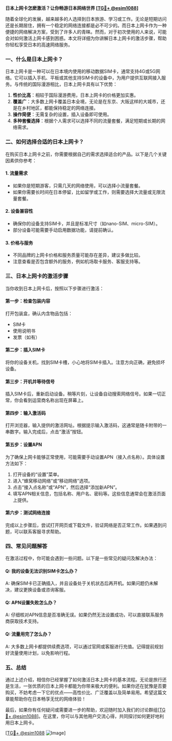 **日本上网卡怎麽激活？让你畅游日本网络世界 [[TG💪+ @esim1088](https://t.me/s/esim1088)]**

随着全球化的发展，越来越多的人选择到日本旅游、学习或工作。无论是短期访问还是长期居住，拥有一个稳定的网络连接都是必不可少的。而日本上网卡作为一种便捷的网络解决方案，受到了许多人的青睐。然而，对于初次使用的人来说，可能会对如何激活上网卡感到困惑。本文将详细为你讲解日本上网卡的激活步骤，帮助你轻松享受日本的高速网络服务。

### 一、什么是日本上网卡？

日本上网卡是一种可以在日本境内使用的移动数据SIM卡，通常支持4G或5G网络。它可以插入手机、平板或其他支持SIM卡的设备中，为用户提供互联网接入服务。与传统的国际漫游相比，日本上网卡具有以下优势：

1. **性价比高**：相较于国际漫游费用，日本上网卡的价格更加实惠。
2. **覆盖广**：大多数上网卡覆盖日本全境，无论是在东京、大阪这样的大城市，还是在乡村地区，都能保持稳定的网络连接。
3. **操作简便**：无需复杂的设置，插入设备即可使用。
4. **多种套餐选择**：根据个人需求可以选择不同的流量套餐，满足短期或长期的网络需求。

### 二、如何选择合适的日本上网卡？

在购买日本上网卡之前，你需要根据自己的需求选择适合的产品。以下是几个关键因素供你参考：

#### 1. 流量需求
- 如果你是短期游客，只需几天的网络使用，可以选择小流量套餐。
- 如果你需要长时间在日本停留，比如留学或工作，则需要选择大流量或无限流量套餐。

#### 2. 设备兼容性
- 确保你的设备支持SIM卡，并且是标准尺寸（如nano-SIM、micro-SIM）。
- 部分设备可能需要手动启用数据功能，请提前确认。

#### 3. 价格与服务
- 不同品牌的上网卡价格和服务质量可能存在差异，建议多做比较。
- 注意查看是否包含额外的服务，例如机场取卡服务、客服支持等。

### 三、日本上网卡的激活步骤

当你收到日本上网卡后，按照以下步骤进行激活：

#### 第一步：检查包装内容
打开包装盒，确认内含物品包括：
- SIM卡
- 使用说明书
- 发票（如有）

#### 第二步：插入SIM卡
将你的设备关机，找到SIM卡槽，小心地将SIM卡插入。注意方向正确，避免损坏设备。

#### 第三步：开机并等待信号
插入SIM卡后，重新启动设备。稍等片刻，让设备自动搜索网络信号。如果一切正常，你会看到运营商名称出现在屏幕上。

#### 第四步：输入激活码
打开浏览器，输入提供的激活网址。根据提示输入激活码，这通常是随卡附带的一串数字。输入完成后，点击“激活”按钮。

#### 第五步：设置APN
为了确保上网卡能够正常使用，可能需要手动设置APN（接入点名称）。具体设置方法如下：
1. 打开设备的“设置”菜单。
2. 进入“蜂窝移动网络”或“移动网络”选项。
3. 点击“接入点名称”或“APN”，然后选择“添加新APN”。
4. 填写APN相关信息，包括名称、用户名、密码等。这些信息通常会在激活页面上提供。

#### 第六步：测试网络连接
完成以上步骤后，尝试打开网页或下载文件，验证网络是否正常工作。如果遇到问题，可以联系客服寻求帮助。

### 四、常见问题解答

在激活过程中，你可能会遇到一些问题。以下是一些常见的疑问及解决办法：

#### Q: 我的设备无法识别SIM卡怎么办？
A: 确保SIM卡已正确插入，并且设备处于关机状态后再开机。如果问题仍未解决，建议更换设备或咨询客服。

#### Q: APN设置失败怎么办？
A: 仔细核对APN信息是否准确无误。如果仍然无法设置成功，可以直接联系服务商获取技术支持。

#### Q: 流量用完了怎么办？
A: 大多数上网卡都提供续费选项，可以通过官网或客服进行充值。记得提前规划好流量使用计划，以免影响行程。

### 五、总结

通过上述介绍，相信你已经掌握了如何激活日本上网卡的基本流程。无论是旅行还是生活，一张优质的日本上网卡都能为你带来极大的便利。如果你还在犹豫是否要购买，不妨考虑一下它的优点——高性价比、广泛覆盖以及简单易用。希望这篇文章能帮助你在日本畅享无忧的网络体验！

最后，如果你有任何疑问或需要进一步的帮助，欢迎随时加入我们的讨论群组[[TG💪+ @esim1088](https://t.me/s/esim1088)]。在这里，你可以与其他用户交流心得，共同探讨如何更好地利用日本上网卡。

[[TG💪+ @esim1088](https://t.me/s/esim1088) ![Image](https://i.postimg.cc/4NQfJmqS/Snipaste-2025-05-13-00-14-12.png)]